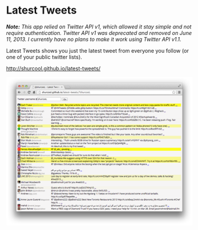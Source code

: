 Latest Tweets
=============

_**Note:** This app relied on Twitter API v1, which allowed it stay simple and not require authentication. Twitter API v1 was deprecated and removed on June 11, 2013. I currently have no plans to make it work using Twitter API v1.1._

Latest Tweets shows you just the latest tweet from everyone you follow (or one of your public twitter lists).

http://shurcool.github.io/latest-tweets/

![](Screenshot.png)
